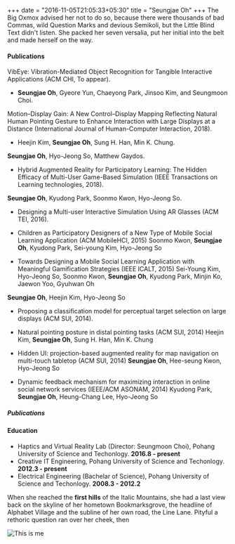 +++ 
date = "2016-11-05T21:05:33+05:30" 
title = "Seungjae Oh" 
+++
The Big Oxmox advised her not to do so, because there were thousands of bad Commas, wild Question Marks and devious Semikoli, but the Little Blind Text didn't listen. She packed her seven versalia, put her initial into the belt and made herself on the way.
#### Publications
VibEye: Vibration-Mediated Object Recognition for Tangible Interactive Applications (ACM CHI, To appear). 
* **Seungjae Oh**, Gyeore Yun, Chaeyong Park, Jinsoo Kim, and Seungmoon Choi.

Motion–Display Gain: A New Control–Display Mapping Reflecting Natural Human Pointing Gesture to Enhance Interaction with Large Displays at a Distance (International Journal of Human-Computer Interaction, 2018). 

* Heejin Kim, **Seungjae Oh**, Sung H. Han, Min K. Chung. 


**Seungjae Oh**, Hyo-Jeong So, Matthew Gaydos.

* Hybrid Augmented Reality for Participatory Learning: The Hidden Efficacy of Multi-User Game-Based Simulation (IEEE Transactions on Learning technologies, 2018). 

**Seungjae Oh**, Kyudong Park, Soonmo Kwon, Hyo-Jeong So.

* Designing a Multi-user Interactive Simulation Using AR Glasses (ACM TEI, 2016). 


* Children as Participatory Designers of a New Type of Mobile Social Learning Application (ACM MobileHCI, 2015)
Soonmo Kwon, **Seungjae Oh**, Kyudong Park, Sei-young Kim, Hyo-Jeong So

* Towards Designing a Mobile Social Learning Application with Meaningful Gamification Strategies (IEEE ICALT, 2015)
Sei-Young Kim, Hyo-Jeong So, Soonmo Kwon, **Seungjae Oh**, Kyudong Park, Minjin Ko, Jaewon Yoo, Gyuhwan Oh

**Seungjae Oh**, Heejin Kim, Hyo-Jeong So
* Proposing a classification model for perceptual target selection on large displays (ACM SUI, 2014).


* Natural pointing posture in distal pointing tasks (ACM SUI, 2014)
Heejin Kim, **Seungjae Oh**, Sung H. Han, Min K. Chung

* Hidden UI: projection-based augmented reality for map navigation on multi-touch tabletop (ACM SUI, 2014)
**Seungjae Oh**, Hee-seung Kwon, Hyo-Jeong So

* Dynamic feedback mechanism for maximizing interaction in online social network services (IEEE/ACM ASONAM, 2014)
Kyudong Park, **Seungjae Oh**, Heung-Chang Lee, Hyo-Jeong So

##### Publications

#### Education

* Haptics and Virtual Reality Lab (Director: Seungmoon Choi), Pohang University of Science and Techonlogy. **2016.8 - present**
* Creative IT Engineering, Pohang University of Science and Techonlogy. **2012.3 - present**
* Electrical Engineering (Bachelar of Science), Pohang University of Science and Techonlogy. **2008.3 - 2012.2**

When she reached the **first hills** of the Italic Mountains, she had a last view back on the skyline of her hometown Bookmarksgrove, the headline of Alphabet Village and the subline of her own road, the Line Lane. Pityful a rethoric question ran over her cheek, then

![This is me][1]

[1]: /img/seungjae.jpg
